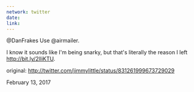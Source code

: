 ```yaml
---
network: twitter
date:
link:
---
```

@DanFrakes Use @airmailer. 

I know it sounds like I'm being snarky, but that's literally the reason I left http://bit.ly/2lIiKTU. 

original: http://twitter.com/jimmylittle/status/831261999673729029 

February 13, 2017